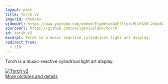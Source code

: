 ```yaml
---
layout: post
title: Torch v2
imgurId: nhn8ckv
videoUrl: https://www.youtube.com/embed/FigdmlocAUE?list=PLUYGVM-2vDxK88TIxaxSD_qWTSBVVwPWg
sourceUrl: https://github.com/evilgeniuslabs/torch
id: torch-v2
excerpt: Torch is a music-reactive cylindrical light art display.
redirect_from:
  - /10
---
```


Torch is a music-reactive cylindrical light art display.

<div class="row">
  <div class="col-sm-6 col-md-4">
    <div class="thumbnail">
      <a href="https://goo.gl/photos/RmBr31cSpFRqYBom8">
        <img src="https://lh3.googleusercontent.com/8kb8S_dkYl-GGVx7rSnWaT3LXomU0YTMVJ6U8CBDT51ZafyW1esiP11a29LV7XmodfP-RWSHkinK7w=w329-h445-no" alt="Torch v2" />
      </a>
      <div class="caption">
        <a href="https://goo.gl/photos/RmBr31cSpFRqYBom8">More pictures and details</a>
      </div>
    </div>
  </div>
</div>
